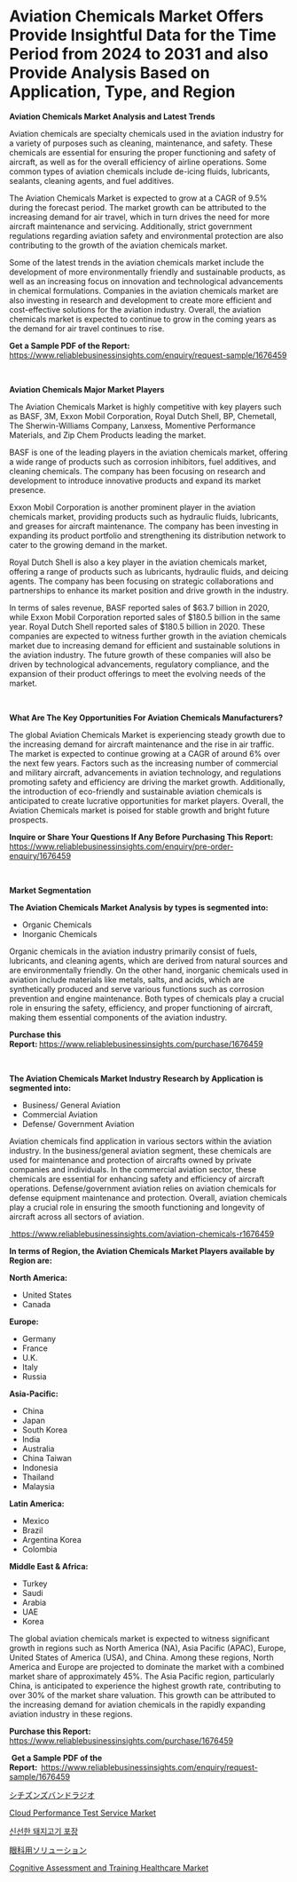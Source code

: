 <p><h1>Aviation Chemicals Market Offers Provide Insightful Data for the Time Period from 2024 to 2031 and also Provide Analysis Based on Application, Type, and Region</h1></p><p><strong>Aviation Chemicals Market Analysis and Latest Trends</strong></p>
<p><p>Aviation chemicals are specialty chemicals used in the aviation industry for a variety of purposes such as cleaning, maintenance, and safety. These chemicals are essential for ensuring the proper functioning and safety of aircraft, as well as for the overall efficiency of airline operations. Some common types of aviation chemicals include de-icing fluids, lubricants, sealants, cleaning agents, and fuel additives.</p><p>The Aviation Chemicals Market is expected to grow at a CAGR of 9.5% during the forecast period. The market growth can be attributed to the increasing demand for air travel, which in turn drives the need for more aircraft maintenance and servicing. Additionally, strict government regulations regarding aviation safety and environmental protection are also contributing to the growth of the aviation chemicals market.</p><p>Some of the latest trends in the aviation chemicals market include the development of more environmentally friendly and sustainable products, as well as an increasing focus on innovation and technological advancements in chemical formulations. Companies in the aviation chemicals market are also investing in research and development to create more efficient and cost-effective solutions for the aviation industry. Overall, the aviation chemicals market is expected to continue to grow in the coming years as the demand for air travel continues to rise.</p></p>
<p><strong>Get a Sample PDF of the Report:&nbsp;</strong> <a href="https://www.reliablebusinessinsights.com/enquiry/request-sample/1676459">https://www.reliablebusinessinsights.com/enquiry/request-sample/1676459</a></p>
<p>&nbsp;</p>
<p><strong>Aviation Chemicals Major Market Players</strong></p>
<p><p>The Aviation Chemicals Market is highly competitive with key players such as BASF, 3M, Exxon Mobil Corporation, Royal Dutch Shell, BP, Chemetall, The Sherwin-Williams Company, Lanxess, Momentive Performance Materials, and Zip Chem Products leading the market. </p><p>BASF is one of the leading players in the aviation chemicals market, offering a wide range of products such as corrosion inhibitors, fuel additives, and cleaning chemicals. The company has been focusing on research and development to introduce innovative products and expand its market presence. </p><p>Exxon Mobil Corporation is another prominent player in the aviation chemicals market, providing products such as hydraulic fluids, lubricants, and greases for aircraft maintenance. The company has been investing in expanding its product portfolio and strengthening its distribution network to cater to the growing demand in the market.</p><p>Royal Dutch Shell is also a key player in the aviation chemicals market, offering a range of products such as lubricants, hydraulic fluids, and deicing agents. The company has been focusing on strategic collaborations and partnerships to enhance its market position and drive growth in the industry.</p><p>In terms of sales revenue, BASF reported sales of $63.7 billion in 2020, while Exxon Mobil Corporation reported sales of $180.5 billion in the same year. Royal Dutch Shell reported sales of $180.5 billion in 2020. These companies are expected to witness further growth in the aviation chemicals market due to increasing demand for efficient and sustainable solutions in the aviation industry. The future growth of these companies will also be driven by technological advancements, regulatory compliance, and the expansion of their product offerings to meet the evolving needs of the market.</p></p>
<p>&nbsp;</p>
<p><strong>What Are The Key Opportunities For Aviation Chemicals Manufacturers?</strong></p>
<p><p>The global Aviation Chemicals Market is experiencing steady growth due to the increasing demand for aircraft maintenance and the rise in air traffic. The market is expected to continue growing at a CAGR of around 6% over the next few years. Factors such as the increasing number of commercial and military aircraft, advancements in aviation technology, and regulations promoting safety and efficiency are driving the market growth. Additionally, the introduction of eco-friendly and sustainable aviation chemicals is anticipated to create lucrative opportunities for market players. Overall, the Aviation Chemicals market is poised for stable growth and bright future prospects.</p></p>
<p><strong>Inquire or Share Your Questions If Any Before Purchasing This Report:</strong> <a href="https://www.reliablebusinessinsights.com/enquiry/pre-order-enquiry/1676459">https://www.reliablebusinessinsights.com/enquiry/pre-order-enquiry/1676459</a></p>
<p>&nbsp;</p>
<p><strong>Market Segmentation</strong></p>
<p><strong>The Aviation Chemicals Market Analysis by types is segmented into:</strong></p>
<p><ul><li>Organic Chemicals</li><li>Inorganic Chemicals</li></ul></p>
<p><p>Organic chemicals in the aviation industry primarily consist of fuels, lubricants, and cleaning agents, which are derived from natural sources and are environmentally friendly. On the other hand, inorganic chemicals used in aviation include materials like metals, salts, and acids, which are synthetically produced and serve various functions such as corrosion prevention and engine maintenance. Both types of chemicals play a crucial role in ensuring the safety, efficiency, and proper functioning of aircraft, making them essential components of the aviation industry.</p></p>
<p><strong>Purchase this Report:&nbsp;</strong><a href="https://www.reliablebusinessinsights.com/purchase/1676459">https://www.reliablebusinessinsights.com/purchase/1676459</a></p>
<p>&nbsp;</p>
<p><strong>The Aviation Chemicals Market Industry Research by Application is segmented into:</strong></p>
<p><ul><li>Business/ General Aviation</li><li>Commercial Aviation</li><li>Defense/ Government Aviation</li></ul></p>
<p><p>Aviation chemicals find application in various sectors within the aviation industry. In the business/general aviation segment, these chemicals are used for maintenance and protection of aircrafts owned by private companies and individuals. In the commercial aviation sector, these chemicals are essential for enhancing safety and efficiency of aircraft operations. Defense/government aviation relies on aviation chemicals for defense equipment maintenance and protection. Overall, aviation chemicals play a crucial role in ensuring the smooth functioning and longevity of aircraft across all sectors of aviation.</p></p>
<p><a href="https://www.reliablebusinessinsights.com/aviation-chemicals-r1676459">&nbsp;https://www.reliablebusinessinsights.com/aviation-chemicals-r1676459</a></p>
<p><strong>In terms of Region, the Aviation Chemicals Market Players available by Region are:</strong></p>
<p>
    <p> <strong> North America: </strong>
        <ul>
            <li>United States</li>
            <li>Canada</li>
        </ul>
        </p> 
    <p> <strong> Europe: </strong>
        <ul>
            <li>Germany</li>
            <li>France</li>
            <li>U.K.</li>
            <li>Italy</li>
            <li>Russia</li>
        </ul>
        </p> 
    <p> <strong> Asia-Pacific: </strong>
        <ul>
            <li>China</li>
            <li>Japan</li>
            <li>South Korea</li>
            <li>India</li>
            <li>Australia</li>
            <li>China Taiwan</li>
            <li>Indonesia</li>
            <li>Thailand</li>
            <li>Malaysia</li>
        </ul>
        </p> 
    <p> <strong> Latin America: </strong>
        <ul>
            <li>Mexico</li>
            <li>Brazil</li>
            <li>Argentina Korea</li>
            <li>Colombia</li>
        </ul>
        </p> 
    <p> <strong> Middle East & Africa: </strong>
        <ul>
            <li>Turkey</li>
            <li>Saudi</li>
            <li>Arabia</li>
            <li>UAE</li>
            <li>Korea</li>
        </ul>
    </p>
    </p>
<p><p>The global aviation chemicals market is expected to witness significant growth in regions such as North America (NA), Asia Pacific (APAC), Europe, United States of America (USA), and China. Among these regions, North America and Europe are projected to dominate the market with a combined market share of approximately 45%. The Asia Pacific region, particularly China, is anticipated to experience the highest growth rate, contributing to over 30% of the market share valuation. This growth can be attributed to the increasing demand for aviation chemicals in the rapidly expanding aviation industry in these regions.</p></p>
<p><strong>Purchase this Report: </strong><a href="https://www.reliablebusinessinsights.com/purchase/1676459">https://www.reliablebusinessinsights.com/purchase/1676459</a></p>
<p>&nbsp;<strong>Get a Sample PDF of the Report:&nbsp;&nbsp;</strong><a href="https://www.reliablebusinessinsights.com/enquiry/request-sample/1676459">https://www.reliablebusinessinsights.com/enquiry/request-sample/1676459</a></p>
<p><strong></strong></p>
<p><p><a href="https://medium.com/@leeweir2009/%E5%B8%82%E6%B0%91%E7%94%A8%E7%84%A1%E7%B7%9A%E6%A9%9F%E5%B8%82%E5%A0%B4-%E7%AB%B6%E4%BA%89%E5%88%86%E6%9E%90-%E5%B8%82%E5%A0%B4%E5%8B%95%E5%90%91%E3%81%8A%E3%82%88%E3%81%B32031%E5%B9%B4%E3%81%BE%E3%81%A7%E3%81%AE%E4%BA%88%E6%B8%AC-5c3300e78b8d">シチズンズバンドラジオ</a></p><p><a href="https://github.com/nusratjahan12006/Market-Research-Report-List-1/blob/main/cloud-performance-test-service-market.md">Cloud Performance Test Service Market</a></p><p><a href="https://medium.com/@joanacasper2001/%EC%8B%A0%EC%84%A0%ED%95%9C-%EB%8F%BC%EC%A7%80%EA%B3%A0%EA%B8%B0-%ED%8F%AC%EC%9E%A5-%EC%8B%9C%EC%9E%A5%EC%9D%80-%EC%8B%9C%EC%9E%A5-%EC%A0%90%EC%9C%A0%EC%9C%A8-%EC%8B%9C%EC%9E%A5-%EB%8F%99%ED%96%A5-%EB%B0%8F-%EC%8B%9C%EC%9E%A5-%EC%84%B1%EC%9E%A5%EC%97%90-%EB%8C%80%ED%95%9C-%EC%A0%95%EB%B3%B4%EB%A5%BC-%EC%A0%9C%EA%B3%B5%ED%95%A9%EB%8B%88%EB%8B%A4-35ea9661795a">신선한 돼지고기 포장</a></p><p><a href="https://medium.com/@thomassandoval55/%E7%9C%BC%E7%A7%91%E3%82%BD%E3%83%AA%E3%83%A5%E3%83%BC%E3%82%B7%E3%83%A7%E3%83%B3%E5%B8%82%E5%A0%B4%E3%81%AF-%E5%B8%82%E5%A0%B4%E3%82%B7%E3%82%A7%E3%82%A2-%E5%B8%82%E5%A0%B4%E3%81%AE%E3%83%88%E3%83%AC%E3%83%B3%E3%83%89-%E5%B8%82%E5%A0%B4%E6%88%90%E9%95%B7%E3%81%AB%E9%96%A2%E3%81%99%E3%82%8B%E6%83%85%E5%A0%B1%E3%82%92%E6%8F%90%E4%BE%9B%E3%81%97%E3%81%BE%E3%81%99-8d30e69fc7b4">眼科用ソリューション</a></p><p><a href="https://github.com/mdhefjumiah/Market-Research-Report-List-1/blob/main/cognitive-assessment-and-training-healthcare-market.md">Cognitive Assessment and Training Healthcare Market</a></p></p>
